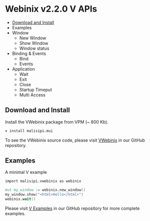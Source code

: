 # Webinix v2.2.0 V APIs

* [Download and Install](#download-and-install)
* Examples
* Window
    * New Window
    * Show Window
    * Window status
* Binding & Events
    * Bind
    * Events
* Application
    * Wait
    * Exit
    * Close
    * Startup Timeput
    * Multi Access

## Download and Install

Install the VWebinix package from VPM (~ 800 Kb).

```sh
v install malisipi.mui
```

To see the VWebinix source code, please visit [VWebinix](https://github.com/malisipi/vwebinix) in our GitHub repository.

## Examples

A minimal V example

```v
import malisipi.vwebinix as webinix

mut my_window := webinix.new_window()
my_window.show("<html>Hello</html>")
webinix.wait()
```

Please visit [V Examples](https://github.com/malisipi/vwebinix/tree/main/examples) in our GitHub repository for more complete examples.